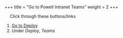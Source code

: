 +++
title = "Go to Powell Intranet Teams"
weight = 2
+++

&emsp; Click through these buttons/links

1. [Go to Deploy](./to_deploy.md)
2. Under *Deploy*, *Teams*
